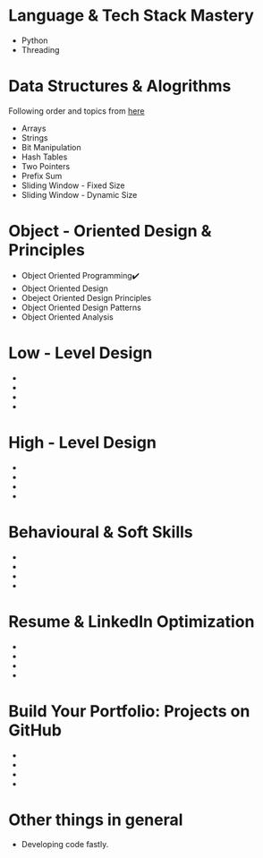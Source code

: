 # Language & Tech Stack Mastery
- Python
- Threading
# Data Structures & Alogrithms
Following order and topics from [here](https://algomaster.io/practice/dsa-patterns)
- Arrays
- Strings
- Bit Manipulation
- Hash Tables
- Two Pointers
- Prefix Sum
- Sliding Window - Fixed Size
- Sliding Window - Dynamic Size
# Object - Oriented Design & Principles
- Object Oriented Programming✔️
- Object Oriented Design
- Obeject Oriented Design Principles
- Object Oriented Design Patterns
- Object Oriented Analysis
# Low - Level Design
-
-
-
-
# High - Level Design
-
-
-
-
# Behavioural & Soft Skills
-
-
-
-
# Resume & LinkedIn Optimization
-
-
-
-
# Build Your Portfolio: Projects on GitHub
-
-
-
-
# Other things in general
- Developing code fastly.
